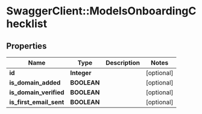 # SwaggerClient::ModelsOnboardingChecklist

## Properties
Name | Type | Description | Notes
------------ | ------------- | ------------- | -------------
**id** | **Integer** |  | [optional] 
**is_domain_added** | **BOOLEAN** |  | [optional] 
**is_domain_verified** | **BOOLEAN** |  | [optional] 
**is_first_email_sent** | **BOOLEAN** |  | [optional] 


